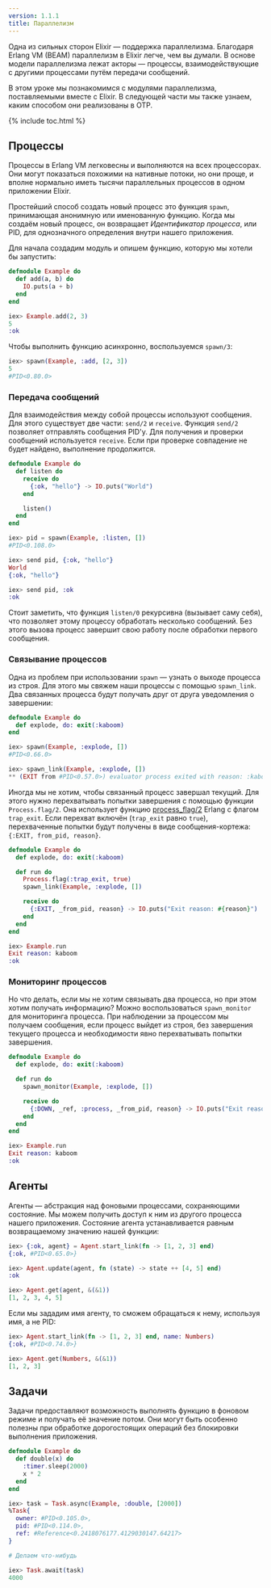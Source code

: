 ```yaml
---
version: 1.1.1
title: Параллелизм
---
```


Одна из сильных сторон Elixir &mdash; поддержка параллелизма.
Благодаря Erlang VM (BEAM) параллелизм в Elixir легче, чем вы думали.
В основе модели параллелизма лежат акторы &mdash; процессы, взаимодействующие с другими процессами путём передачи сообщений.

В этом уроке мы познакомимся с модулями параллелизма, поставляемыми вместе с Elixir.
В следующей части мы также узнаем, каким способом они реализованы в OTP.

{% include toc.html %}

## Процессы

Процессы в Erlang VM легковесны и выполняются на всех процессорах.
Они могут показаться похожими на нативные потоки, но они проще, и вполне нормально иметь тысячи параллельных процессов в одном приложении Elixir.

Простейший способ создать новый процесс это функция `spawn`, принимающая анонимную или именованную функцию.
Когда мы создаём новый процесс, он возвращает _Идентификатор процесса_, или PID, для однозначного определения внутри нашего приложения.

Для начала создадим модуль и опишем функцию, которую мы хотели бы запустить:

```elixir
defmodule Example do
  def add(a, b) do
    IO.puts(a + b)
  end
end

iex> Example.add(2, 3)
5
:ok
```

Чтобы выполнить функцию асинхронно, воспользуемся `spawn/3`:

```elixir
iex> spawn(Example, :add, [2, 3])
5
#PID<0.80.0>
```

### Передача сообщений

Для взаимодействия между собой процессы используют сообщения.
Для этого существует две части: `send/2` и `receive`.
Функция `send/2` позволяет отправлять сообщения PID'y.
Для получения и проверки сообщений используется `receive`.
Если при проверке совпадение не будет найдено, выполнение продолжится.

```elixir
defmodule Example do
  def listen do
    receive do
      {:ok, "hello"} -> IO.puts("World")
    end

    listen()
  end
end

iex> pid = spawn(Example, :listen, [])
#PID<0.108.0>

iex> send pid, {:ok, "hello"}
World
{:ok, "hello"}

iex> send pid, :ok
:ok
```

Стоит заметить, что функция `listen/0` рекурсивна (вызывает саму себя), что позволяет этому процессу обработать несколько сообщений.
Без этого вызова процесс завершит свою работу после обработки первого сообщения.

### Связывание процессов

Одна из проблем при использовании `spawn` &mdash; узнать о выходе процесса из строя.
Для этого мы свяжем наши процессы с помощью `spawn_link`.
Два связанных процесса будут получать друг от друга уведомления о завершении:

```elixir
defmodule Example do
  def explode, do: exit(:kaboom)
end

iex> spawn(Example, :explode, [])
#PID<0.66.0>

iex> spawn_link(Example, :explode, [])
** (EXIT from #PID<0.57.0>) evaluator process exited with reason: :kaboom
```

Иногда мы не хотим, чтобы связанный процесс завершал текущий.
Для этого нужно перехватывать попытки завершения с помощью функции `Process.flag/2`.
Она использует функцию [process_flag/2](http://erlang.org/doc/man/erlang.html#process_flag-2) Erlang с флагом `trap_exit`. Если перехват включён (`trap_exit` равно `true`), перехваченные попытки будут получены в виде сообщения-кортежа: `{:EXIT, from_pid, reason}`.

```elixir
defmodule Example do
  def explode, do: exit(:kaboom)

  def run do
    Process.flag(:trap_exit, true)
    spawn_link(Example, :explode, [])

    receive do
      {:EXIT, _from_pid, reason} -> IO.puts("Exit reason: #{reason}")
    end
  end
end

iex> Example.run
Exit reason: kaboom
:ok
```

### Мониторинг процессов

Но что делать, если мы не хотим связывать два процесса, но при этом хотим получать информацию? Можно воспользоваться `spawn_monitor` для мониторинга процесса.
При наблюдении за процессом мы получаем сообщения, если процесс выйдет из строя, без завершения текущего процесса и необходимости явно перехватывать попытки завершения.

```elixir
defmodule Example do
  def explode, do: exit(:kaboom)

  def run do
    spawn_monitor(Example, :explode, [])

    receive do
      {:DOWN, _ref, :process, _from_pid, reason} -> IO.puts("Exit reason: #{reason}")
    end
  end
end

iex> Example.run
Exit reason: kaboom
:ok
```

## Агенты

Агенты &mdash; абстракция над фоновыми процессами, сохраняющими состояние.
Мы можем получить доступ к ним из другого процесса нашего приложения.
Состояние агента устанавливается равным возвращаемому значению нашей функции:

```elixir
iex> {:ok, agent} = Agent.start_link(fn -> [1, 2, 3] end)
{:ok, #PID<0.65.0>}

iex> Agent.update(agent, fn (state) -> state ++ [4, 5] end)
:ok

iex> Agent.get(agent, &(&1))
[1, 2, 3, 4, 5]
```

Если мы зададим имя агенту, то сможем обращаться к нему, используя имя, а не PID:

```elixir
iex> Agent.start_link(fn -> [1, 2, 3] end, name: Numbers)
{:ok, #PID<0.74.0>}

iex> Agent.get(Numbers, &(&1))
[1, 2, 3]
```

## Задачи

Задачи предоставляют возможность выполнять функцию в фоновом режиме и получать её значение потом.
Они могут быть особенно полезны при обработке дорогостоящих операций без блокировки выполнения приложения.

```elixir
defmodule Example do
  def double(x) do
    :timer.sleep(2000)
    x * 2
  end
end

iex> task = Task.async(Example, :double, [2000])
%Task{
  owner: #PID<0.105.0>,
  pid: #PID<0.114.0>,
  ref: #Reference<0.2418076177.4129030147.64217>
}

# Делаем что-нибудь

iex> Task.await(task)
4000
```

